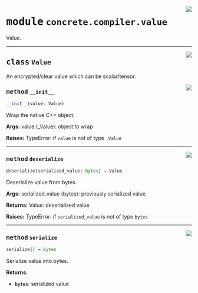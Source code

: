 <!-- markdownlint-disable -->

<a href="../../../../concrete-ml/.venv/lib/python3.9/site-packages/concrete/compiler/value.py#L0"><img align="right" style="float:right;" src="https://img.shields.io/badge/-source-cccccc?style=flat-square"></a>

# <kbd>module</kbd> `concrete.compiler.value`
Value. 



---

<a href="../../../../concrete-ml/.venv/lib/python3.9/site-packages/concrete/compiler/value.py#L14"><img align="right" style="float:right;" src="https://img.shields.io/badge/-source-cccccc?style=flat-square"></a>

## <kbd>class</kbd> `Value`
An encrypted/clear value which can be scalar/tensor. 

<a href="../../../../concrete-ml/.venv/lib/python3.9/site-packages/concrete/compiler/value.py#L17"><img align="right" style="float:right;" src="https://img.shields.io/badge/-source-cccccc?style=flat-square"></a>

### <kbd>method</kbd> `__init__`

```python
__init__(value: Value)
```

Wrap the native C++ object. 



**Args:**
  value (_Value):  object to wrap 



**Raises:**
  TypeError:  if `value` is not of type `_Value` 




---

<a href="../../../../concrete-ml/.venv/lib/python3.9/site-packages/concrete/compiler/value.py#L45"><img align="right" style="float:right;" src="https://img.shields.io/badge/-source-cccccc?style=flat-square"></a>

### <kbd>method</kbd> `deserialize`

```python
deserialize(serialized_value: bytes) → Value
```

Deserialize value from bytes. 



**Args:**
  serialized_value (bytes):  previously serialized value 



**Returns:**
  Value:  deserialized value 



**Raises:**
  TypeError:  if `serialized_value` is not of type `bytes` 

---

<a href="../../../../concrete-ml/.venv/lib/python3.9/site-packages/concrete/compiler/value.py#L35"><img align="right" style="float:right;" src="https://img.shields.io/badge/-source-cccccc?style=flat-square"></a>

### <kbd>method</kbd> `serialize`

```python
serialize() → bytes
```

Serialize value into bytes. 



**Returns:**
 
 - <b>`bytes`</b>:  serialized value 


